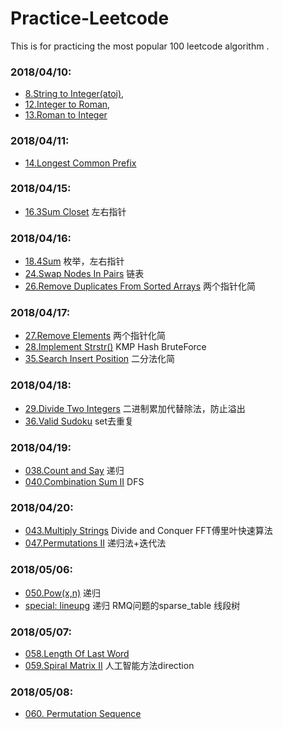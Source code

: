 # Practice-Leetcode
This is for practicing the most popular 100 leetcode algorithm .
### 2018/04/10:

* [8.String to Integer(atoi)](008__StringtoInteger(atoi).py),
* [12.Integer to Roman](012__IntegertoRoman.py),
* [13.Roman to Integer](013__RomantoInteger.md)

### 2018/04/11:
* [14.Longest Common Prefix](014.longestcommonperfix/014longestcommonperfix.md)

### 2018/04/15:
* [16.3Sum Closet](016.3SumClosest/0163sumcloset.md) 左右指针

### 2018/04/16:
* [18.4Sum](018.4Sum/0184sum.md) 枚举，左右指针
* [24.Swap Nodes In Pairs](024.SwapNodesInPairs/024swapnodesinpairs.md) 链表
* [26.Remove Duplicates From Sorted Arrays](026.RemoveDuplicatesFromSortedArrays/026removeduplicatesfromsortedarrays.md) 两个指针化简

### 2018/04/17:
* [27.Remove Elements](027.RemoveElement/027removeelement.md) 两个指针化简
* [28.Implement Strstr()](028.ImplementStrstr/028implementstrstr.md) KMP Hash BruteForce
* [35.Search Insert Position](035.SearchInsertPosition/035searchinsertposition.md) 二分法化简

### 2018/04/18:
* [29.Divide Two Integers](029.DivideTwoIntegers/029dividetwointegers.md) 二进制累加代替除法，防止溢出
* [36.Valid Sudoku](036.ValidSudoku/036validsudoku.md) set去重复

### 2018/04/19:
* [038.Count and Say](038.CountandSay/038countandsay.md) 递归
* [040.Combination Sum II](040.CombinationSumII0s/040combinationsumii.md) DFS

### 2018/04/20:
* [043.Multiply Strings](043.MultiplyStrings/043multiplystrings.md) Divide and Conquer FFT傅里叶快速算法
* [047.Permutations II](047.PermutationsII/047.permutationsII.md) 递归法+迭代法

### 2018/05/06:
* [050.Pow(x,n)](050.Pow(x,n)/050.pow(x,n).md) 递归
* [special: lineupg](special.lineupg/lineupg.md) 递归 RMQ问题的sparse_table 线段树

### 2018/05/07:
* [058.Length Of Last Word](058.LengthOfLastWord/058.LengthofLastWord.md)
* [059.Spiral Matrix II](059.SpiralMatrixII/059.SpiralMatrixII.md) 人工智能方法direction

### 2018/05/08:
* [060. Permutation Sequence](060.PermutationSequence/060.PermutationSequence.md)
